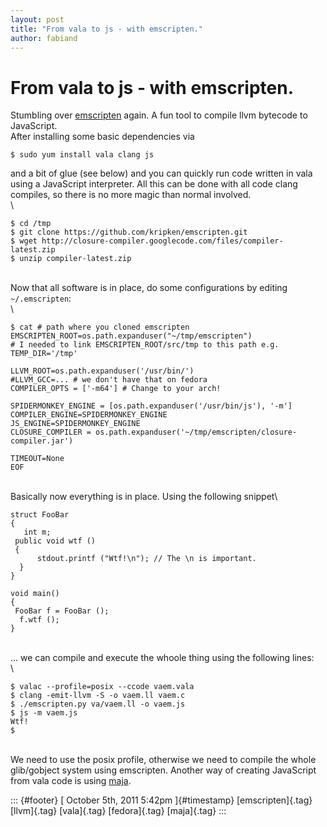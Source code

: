 ```yaml
---
layout: post
title: "From vala to js - with emscripten."
author: fabiand
---
```



From vala to js - with emscripten.
==================================

Stumbling over [emscripten](http://emscripten.org/) again. A fun tool to
compile llvm bytecode to JavaScript.\
After installing some basic dependencies via

    $ sudo yum install vala clang js

and a bit of glue (see below) and you can quickly run code written in
vala using a JavaScript interpreter. All this can be done with all code
clang compiles, so there is no more magic than normal involved.\
\

    $ cd /tmp
    $ git clone https://github.com/kripken/emscripten.git
    $ wget http://closure-compiler.googlecode.com/files/compiler-latest.zip
    $ unzip compiler-latest.zip

\
Now that all software is in place, do some configurations by editing
`~/.emscripten`:\
\

    $ cat # path where you cloned emscripten
    EMSCRIPTEN_ROOT=os.path.expanduser("~/tmp/emscripten") 
    # I needed to link EMSCRIPTEN_ROOT/src/tmp to this path e.g. 
    TEMP_DIR='/tmp' 

    LLVM_ROOT=os.path.expanduser('/usr/bin/')
    #LLVM_GCC=... # we don't have that on fedora
    COMPILER_OPTS = ['-m64'] # Change to your arch!

    SPIDERMONKEY_ENGINE = [os.path.expanduser('/usr/bin/js'), '-m']
    COMPILER_ENGINE=SPIDERMONKEY_ENGINE
    JS_ENGINE=SPIDERMONKEY_ENGINE
    CLOSURE_COMPILER = os.path.expanduser('~/tmp/emscripten/closure-compiler.jar')

    TIMEOUT=None
    EOF

\
Basically now everything is in place. Using the following snippet\

``` {.brush:csharp}
struct FooBar
{
   int m;
 public void wtf ()
 {
      stdout.printf ("Wtf!\n"); // The \n is important.
  }
}

void main()
{
 FooBar f = FooBar ();
  f.wtf ();
}
```

\
... we can compile and execute the whoole thing using the following
lines:\
\

    $ valac --profile=posix --ccode vaem.vala
    $ clang -emit-llvm -S -o vaem.ll vaem.c
    $ ./emscripten.py va/vaem.ll -o vaem.js
    $ js -m vaem.js
    Wtf!
    $

\
We need to use the posix profile, otherwise we need to compile the whole
glib/gobject system using emscripten. Another way of creating JavaScript
from vala code is using [maja](https://gitorious.org/lethal-works/maja).

::: {#footer}
[ October 5th, 2011 5:42pm ]{#timestamp} [emscripten]{.tag} [llvm]{.tag}
[vala]{.tag} [fedora]{.tag} [maja]{.tag}
:::
